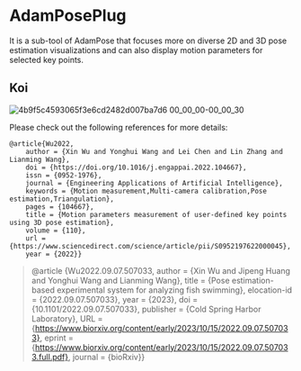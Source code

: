 # AdamPosePlug
 
It is a sub-tool of AdamPose that focuses more on diverse 2D and 3D pose estimation visualizations and can also display motion parameters for selected key points.

## Koi
![4b9f5c4593065f3e6cd2482d007ba7d6 00_00_00-00_00_30](https://user-images.githubusercontent.com/54109895/188402229-74be0b3a-dd58-416f-8310-2f34e74c13e7.gif)

Please check out the following references for more details:

    @article{Wu2022,
        author = {Xin Wu and Yonghui Wang and Lei Chen and Lin Zhang and Lianming Wang},
        doi = {https://doi.org/10.1016/j.engappai.2022.104667},
        issn = {0952-1976},
        journal = {Engineering Applications of Artificial Intelligence},
        keywords = {Motion measurement,Multi-camera calibration,Pose estimation,Triangulation},
        pages = {104667},
        title = {Motion parameters measurement of user-defined key points using 3D pose estimation},
        volume = {110},
        url = {https://www.sciencedirect.com/science/article/pii/S0952197622000045},
        year = {2022}}
> @article {Wu2022.09.07.507033,
> author = {Xin Wu and Jipeng Huang and Yonghui Wang and Lianming Wang},
> title = {Pose estimation-based experimental system for analyzing fish swimming},
> elocation-id = {2022.09.07.507033},
> year = {2023},
> doi = {10.1101/2022.09.07.507033},
> publisher = {Cold Spring Harbor Laboratory},
> URL = {https://www.biorxiv.org/content/early/2023/10/15/2022.09.07.507033},
> eprint = {https://www.biorxiv.org/content/early/2023/10/15/2022.09.07.507033.full.pdf},
> journal = {bioRxiv}}
